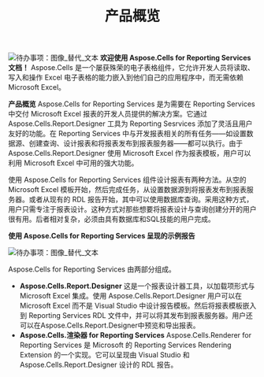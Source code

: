 ﻿---
title: 产品概览
type: docs
weight: 9
url: /zh/reportingservices/product-overview/
---
![待办事项：图像_替代_文本](product-overview_1.png)
**欢迎使用 Aspose.Cells for Reporting Services 文档！**
Aspose.Cells 是一个屡获殊荣的电子表格组件，它允许开发人员将读取、写入和操作 Excel 电子表格的能力嵌入到他们自己的应用程序中，而无需依赖 Microsoft Excel。


**产品概览**
Aspose.Cells for Reporting Services 是为需要在 Reporting Services 中交付 Microsoft Excel 报表的开发人员提供的解决方案。它通过 Aspose.Cells.Report.Designer 工具为 Reporting Sesrvices 添加了灵活且用户友好的功能。在 Reporting Services 中与开发报表相关的所有任务——如设置数据源、创建查询、设计报表和将报表发布到报表服务器——都可以执行。由于 Aspose.Cells.Report.Designer 使用 Microsoft Excel 作为报表模板，用户可以利用 Microsoft Excel 中可用的强大功能。

使用 Aspose.Cells for Reporting Services 组件设计报表有两种方法。从空的 Microsoft Excel 模板开始，然后完成任务，从设置数据源到将报表发布到报表服务器。或者从现有的 RDL 报告开始，其中可以使用数据库查询。采用这种方式，用户只需专注于报表设计。这种方式对那些想要将报表设计与查询创建分开的用户很有用。后者相对复杂，必须由具有数据库和SQL技能的用户完成。

**使用 Aspose.Cells for Reporting Services 呈现的示例报告** 

![待办事项：图像_替代_文本](product-overview_2.png)

Aspose.Cells for Reporting Services 由两部分组成。
- **Aspose.Cells.Report.Designer**
这是一个报表设计器工具，以加载项形式与 Microsoft Excel 集成。使用 Aspose.Cells.Report.Designer 用户可以在 Microsoft Excel 而不是 Visual Studio 中设计报告模板。然后将报表模板嵌入到 Reporting Services RDL 文件中，并可以将其发布到报表服务器。用户还可以在Aspose.Cells.Report.Designer中预览和导出报表。
- **Aspose.Cells.渲染器 for Reporting Services**
Aspose.Cells.Renderer for Reporting Services 是 Microsoft 的 Reporting Services Rendering Extension 的一个实现。它可以呈现由 Visual Studio 和 Aspose.Cells.Report.Designer 设计的 RDL 报告。
